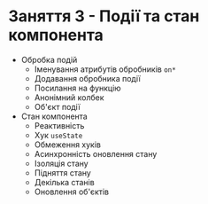 # Заняття 3 - Події та стан компонента

- Обробка подій
  - Іменування атрибутів обробників `on*`
  - Додавання обробника події
  - Посилання на функцію
  - Анонімний колбек
  - Об'єкт події
- Стан компонента
  - Реактивність
  - Хук `useState`
  - Обмеження хуків
  - Асинхронність оновлення стану
  - Ізоляція стану
  - Підняття стану
  - Декілька станів
  - Оновлення об'єктів
